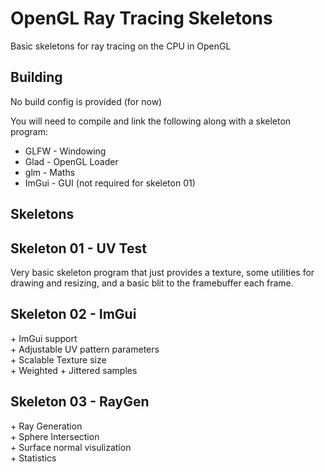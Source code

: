 # OpenGL Ray Tracing Skeletons

Basic skeletons for ray tracing on the CPU in OpenGL

## Building

No build config is provided (for now)

You will need to compile and link the following along with a skeleton program:
- GLFW - Windowing
- Glad - OpenGL Loader
- glm - Maths
- ImGui - GUI (not required for skeleton 01)

## Skeletons

## Skeleton 01 - UV Test

Very basic skeleton program that just provides a texture, some utilities for drawing and resizing, and a basic blit to the framebuffer each frame.

## Skeleton 02 - ImGui

\+ ImGui support\
\+ Adjustable UV pattern parameters\
\+ Scalable Texture size\
\+ Weighted + Jittered samples

## Skeleton 03 - RayGen

\+ Ray Generation\
\+ Sphere Intersection\
\+ Surface normal visulization\
\+ Statistics